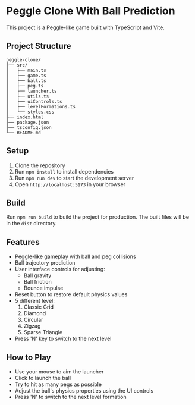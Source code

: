 # Peggle Clone With Ball Prediction

This project is a Peggle-like game built with TypeScript and Vite.

## Project Structure

```
peggle-clone/
├── src/
│   ├── main.ts
│   ├── game.ts
│   ├── ball.ts
│   ├── peg.ts
│   ├── launcher.ts
│   ├── utils.ts
│   ├── uiControls.ts
│   ├── levelFormations.ts
│   └── styles.css
├── index.html
├── package.json
├── tsconfig.json
└── README.md
```

## Setup

1. Clone the repository
2. Run `npm install` to install dependencies
3. Run `npm run dev` to start the development server
4. Open `http://localhost:5173` in your browser

## Build

Run `npm run build` to build the project for production. The built files will be in the `dist` directory.

## Features

- Peggle-like gameplay with ball and peg collisions
- Ball trajectory prediction
- User interface controls for adjusting:
  - Ball gravity
  - Ball friction
  - Bounce impulse
- Reset button to restore default physics values
- 5 different level:
  1. Classic Grid
  2. Diamond 
  3. Circular 
  4. Zigzag 
  5. Sparse Triangle
- Press 'N' key to switch to the next level

## How to Play

- Use your mouse to aim the launcher
- Click to launch the ball
- Try to hit as many pegs as possible
- Adjust the ball's physics properties using the UI controls
- Press 'N' to switch to the next level formation